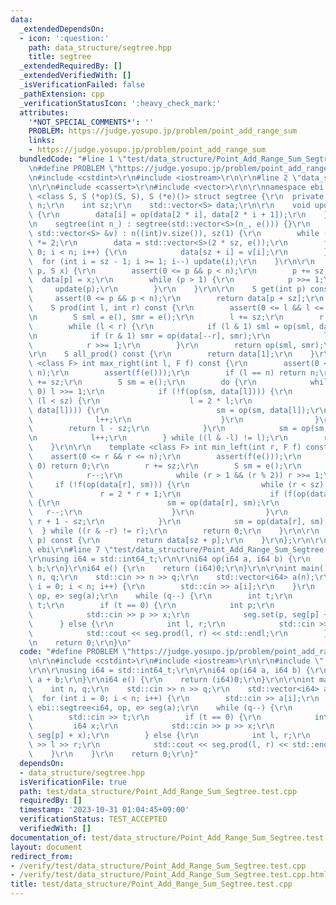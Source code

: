 ```yaml
---
data:
  _extendedDependsOn:
  - icon: ':question:'
    path: data_structure/segtree.hpp
    title: segtree
  _extendedRequiredBy: []
  _extendedVerifiedWith: []
  _isVerificationFailed: false
  _pathExtension: cpp
  _verificationStatusIcon: ':heavy_check_mark:'
  attributes:
    '*NOT_SPECIAL_COMMENTS*': ''
    PROBLEM: https://judge.yosupo.jp/problem/point_add_range_sum
    links:
    - https://judge.yosupo.jp/problem/point_add_range_sum
  bundledCode: "#line 1 \"test/data_structure/Point_Add_Range_Sum_Segtree.test.cpp\"\
    \n#define PROBLEM \"https://judge.yosupo.jp/problem/point_add_range_sum\"\r\n\r\
    \n#include <cstdint>\r\n#include <iostream>\r\n\r\n#line 2 \"data_structure/segtree.hpp\"\
    \n\r\n#include <cassert>\r\n#include <vector>\r\n\r\nnamespace ebi {\r\n\r\ntemplate\
    \ <class S, S (*op)(S, S), S (*e)()> struct segtree {\r\n  private:\r\n    int\
    \ n;\r\n    int sz;\r\n    std::vector<S> data;\r\n\r\n    void update(int i)\
    \ {\r\n        data[i] = op(data[2 * i], data[2 * i + 1]);\r\n    }\r\n\r\n  public:\r\
    \n    segtree(int n_) : segtree(std::vector<S>(n_, e())) {}\r\n    segtree(const\
    \ std::vector<S> &v) : n((int)v.size()), sz(1) {\r\n        while (sz < n) sz\
    \ *= 2;\r\n        data = std::vector<S>(2 * sz, e());\r\n        for (int i =\
    \ 0; i < n; i++) {\r\n            data[sz + i] = v[i];\r\n        }\r\n      \
    \  for (int i = sz - 1; i >= 1; i--) update(i);\r\n    }\r\n\r\n    void set(int\
    \ p, S x) {\r\n        assert(0 <= p && p < n);\r\n        p += sz;\r\n      \
    \  data[p] = x;\r\n        while (p > 1) {\r\n            p >>= 1;\r\n       \
    \     update(p);\r\n        }\r\n    }\r\n\r\n    S get(int p) const {\r\n   \
    \     assert(0 <= p && p < n);\r\n        return data[p + sz];\r\n    }\r\n\r\n\
    \    S prod(int l, int r) const {\r\n        assert(0 <= l && l <= r && r <= n);\r\
    \n        S sml = e(), smr = e();\r\n        l += sz;\r\n        r += sz;\r\n\
    \        while (l < r) {\r\n            if (l & 1) sml = op(sml, data[l++]);\r\
    \n            if (r & 1) smr = op(data[--r], smr);\r\n            l >>= 1;\r\n\
    \            r >>= 1;\r\n        }\r\n        return op(sml, smr);\r\n    }\r\n\
    \r\n    S all_prod() const {\r\n        return data[1];\r\n    }\r\n\r\n    template\
    \ <class F> int max_right(int l, F f) const {\r\n        assert(0 <= l && l <\
    \ n);\r\n        assert(f(e()));\r\n        if (l == n) return n;\r\n        l\
    \ += sz;\r\n        S sm = e();\r\n        do {\r\n            while (l % 2 ==\
    \ 0) l >>= 1;\r\n            if (!f(op(sm, data[l]))) {\r\n                while\
    \ (l < sz) {\r\n                    l = 2 * l;\r\n                    if (f(op(sm,\
    \ data[l]))) {\r\n                        sm = op(sm, data[l]);\r\n          \
    \              l++;\r\n                    }\r\n                }\r\n        \
    \        return l - sz;\r\n            }\r\n            sm = op(sm, data[l]);\r\
    \n            l++;\r\n        } while ((l & -l) != l);\r\n        return n;\r\n\
    \    }\r\n\r\n    template <class F> int min_left(int r, F f) const {\r\n    \
    \    assert(0 <= r && r <= n);\r\n        assert(f(e()));\r\n        if (r ==\
    \ 0) return 0;\r\n        r += sz;\r\n        S sm = e();\r\n        do {\r\n\
    \            r--;\r\n            while (r > 1 && (r % 2)) r >>= 1;\r\n       \
    \     if (!f(op(data[r], sm))) {\r\n                while (r < sz) {\r\n     \
    \               r = 2 * r + 1;\r\n                    if (f(op(data[r], sm)))\
    \ {\r\n                        sm = op(data[r], sm);\r\n                     \
    \   r--;\r\n                    }\r\n                }\r\n                return\
    \ r + 1 - sz;\r\n            }\r\n            sm = op(data[r], sm);\r\n      \
    \  } while ((r & -r) != r);\r\n        return 0;\r\n    }\r\n\r\n    S operator[](int\
    \ p) const {\r\n        return data[sz + p];\r\n    }\r\n};\r\n\r\n}  // namespace\
    \ ebi\r\n#line 7 \"test/data_structure/Point_Add_Range_Sum_Segtree.test.cpp\"\n\
    \r\nusing i64 = std::int64_t;\r\n\r\ni64 op(i64 a, i64 b) {\r\n    return a +\
    \ b;\r\n}\r\ni64 e() {\r\n    return (i64)0;\r\n}\r\n\r\nint main() {\r\n    int\
    \ n, q;\r\n    std::cin >> n >> q;\r\n    std::vector<i64> a(n);\r\n    for (int\
    \ i = 0; i < n; i++) {\r\n        std::cin >> a[i];\r\n    }\r\n    ebi::segtree<i64,\
    \ op, e> seg(a);\r\n    while (q--) {\r\n        int t;\r\n        std::cin >>\
    \ t;\r\n        if (t == 0) {\r\n            int p;\r\n            i64 x;\r\n\
    \            std::cin >> p >> x;\r\n            seg.set(p, seg[p] + x);\r\n  \
    \      } else {\r\n            int l, r;\r\n            std::cin >> l >> r;\r\n\
    \            std::cout << seg.prod(l, r) << std::endl;\r\n        }\r\n    }\r\
    \n    return 0;\r\n}\n"
  code: "#define PROBLEM \"https://judge.yosupo.jp/problem/point_add_range_sum\"\r\
    \n\r\n#include <cstdint>\r\n#include <iostream>\r\n\r\n#include \"../../data_structure/segtree.hpp\"\
    \r\n\r\nusing i64 = std::int64_t;\r\n\r\ni64 op(i64 a, i64 b) {\r\n    return\
    \ a + b;\r\n}\r\ni64 e() {\r\n    return (i64)0;\r\n}\r\n\r\nint main() {\r\n\
    \    int n, q;\r\n    std::cin >> n >> q;\r\n    std::vector<i64> a(n);\r\n  \
    \  for (int i = 0; i < n; i++) {\r\n        std::cin >> a[i];\r\n    }\r\n   \
    \ ebi::segtree<i64, op, e> seg(a);\r\n    while (q--) {\r\n        int t;\r\n\
    \        std::cin >> t;\r\n        if (t == 0) {\r\n            int p;\r\n   \
    \         i64 x;\r\n            std::cin >> p >> x;\r\n            seg.set(p,\
    \ seg[p] + x);\r\n        } else {\r\n            int l, r;\r\n            std::cin\
    \ >> l >> r;\r\n            std::cout << seg.prod(l, r) << std::endl;\r\n    \
    \    }\r\n    }\r\n    return 0;\r\n}"
  dependsOn:
  - data_structure/segtree.hpp
  isVerificationFile: true
  path: test/data_structure/Point_Add_Range_Sum_Segtree.test.cpp
  requiredBy: []
  timestamp: '2023-10-31 01:04:45+09:00'
  verificationStatus: TEST_ACCEPTED
  verifiedWith: []
documentation_of: test/data_structure/Point_Add_Range_Sum_Segtree.test.cpp
layout: document
redirect_from:
- /verify/test/data_structure/Point_Add_Range_Sum_Segtree.test.cpp
- /verify/test/data_structure/Point_Add_Range_Sum_Segtree.test.cpp.html
title: test/data_structure/Point_Add_Range_Sum_Segtree.test.cpp
---
```

